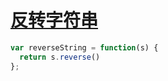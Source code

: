 # [反转字符串](https://leetcode-cn.com/explore/interview/card/top-interview-questions-easy/5/strings/32)

```js
var reverseString = function(s) {
  return s.reverse()
};
```